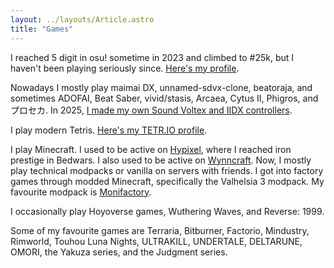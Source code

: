 ```yaml
---
layout: ../layouts/Article.astro
title: "Games"
---
```


I reached 5 digit in osu! sometime in 2023 and climbed to #25k, but I haven't been playing seriously since. [Here's my profile](https://osu.ppy.sh/users/20865209).

Nowadays I mostly play maimai DX, unnamed-sdvx-clone, beatoraja, and sometimes ADOFAI, Beat Saber, vivid/stasis, Arcaea, Cytus II, Phigros, and プロセカ. In 2025, [I made my own Sound Voltex and IIDX controllers](#).

I play modern Tetris. [Here's my TETR.IO profile](http://ch.tetr.io/u/65_7a).

I play Minecraft. I used to be active on [Hypixel](https://plancke.io/hypixel/player/stats/65_7a), where I reached iron prestige in Bedwars. I also used to be active on [Wynncraft](https://wynncraft.com/stats/player/835bbeb7-4ee5-44d0-9a06-9bba0d475b19). Now, I mostly play technical modpacks or vanilla on servers with friends. I got into factory games through modded Minecraft, specifically the Valhelsia 3 modpack. My favourite modpack is [Monifactory](https://github.com/ThePansmith/Monifactory).

I occasionally play Hoyoverse games, Wuthering Waves, and Reverse: 1999.

Some of my favourite games are Terraria, Bitburner, Factorio, Mindustry, Rimworld, Touhou Luna Nights, ULTRAKILL, UNDERTALE, DELTARUNE, OMORI, the Yakuza series, and the Judgment series.
